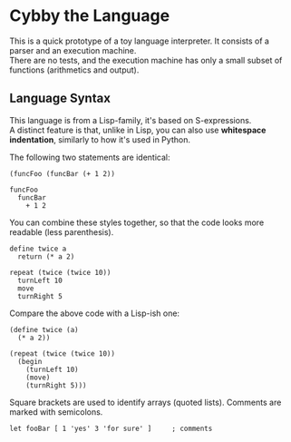 # Cybby the Language

This is a quick prototype of a toy language interpreter. It consists of a parser and an execution machine.  
There are no tests, and the execution machine has only a small subset of functions (arithmetics and output).

## Language Syntax

This language is from a Lisp-family, it's based on S-expressions.  
A distinct feature is that, unlike in Lisp, you can also use __whitespace indentation__, similarly to how it's used in Python.

The following two statements are identical:

```
(funcFoo (funcBar (+ 1 2))
```
```
funcFoo
  funcBar
    + 1 2
```

You can combine these styles together, so that the code looks more readable (less parenthesis).

```
define twice а
  return (* a 2)

repeat (twice (twice 10))
  turnLeft 10
  move
  turnRight 5
```

Compare the above code with a Lisp-ish one:

```
(define twice (а)
  (* a 2))

(repeat (twice (twice 10))
  (begin
    (turnLeft 10)
    (move)
    (turnRight 5)))
```

Square brackets are used to identify arrays (quoted lists). Comments are marked with semicolons.

```
let fooBar [ 1 'yes' 3 'for sure' ]     ; comments
```
